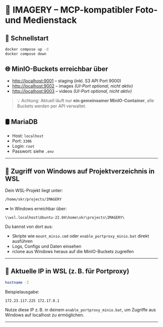 # 📘 IMAGERY – MCP-kompatibler Foto- und Medienstack

## 🚀 Schnellstart

```bash
docker compose up -d
docker compose down
```

## 🌐 MinIO-Buckets erreichbar über

- [http://localhost:9001](http://localhost:9001) – staging (inkl. S3 API Port 9000)
- [http://localhost:9002](http://localhost:9002) – images *(UI-Port optional, nicht aktiv)*
- [http://localhost:9003](http://localhost:9003) – videos *(UI-Port optional, nicht aktiv)*

> 💡 Achtung: Aktuell läuft nur **ein gemeinsamer MinIO-Container**, alle Buckets werden per API verwaltet.

## 🛢️ MariaDB

- Host: `localhost`
- Port: `3306`
- Login: `root`
- Passwort: siehe `.env`

---

## 📂 Zugriff von Windows auf Projektverzeichnis in WSL

Dein WSL-Projekt liegt unter:

```bash
/home/skr/projects/IMAGERY
```

➡ In Windows erreichbar über:

```plaintext
\\wsl.localhost\Ubuntu-22.04\home\skr\projects\IMAGERY\
```

Du kannst von dort aus:

- Skripte wie `mount_minio.cmd` oder `enable_portproxy_minio.bat` direkt ausführen
- Logs, Configs und Daten einsehen
- rclone aus Windows heraus auf die MinIO-Buckets zugreifen

---

## 🔧 Aktuelle IP in WSL (z. B. für Portproxy)

```bash
hostname -I
```

Beispielausgabe:

```plaintext
172.23.117.225 172.17.0.1
```

Nutze diese IP z. B. in deinem `enable_portproxy_minio.bat`, um Zugriffe aus Windows auf localhost zu ermöglichen.

---

